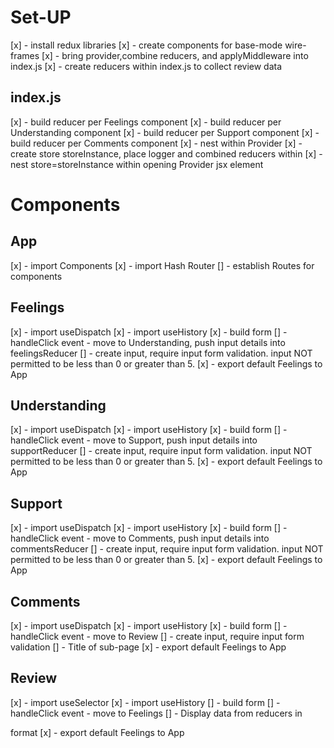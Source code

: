 # Set-UP
[x] - install redux libraries
[x] - create components for base-mode wire-frames
[x] - bring provider,combine reducers, and applyMiddleware into index.js
[x] - create reducers within index.js to collect review data

## index.js
[x] - build reducer per Feelings component
[x] - build reducer per Understanding component
[x] - build reducer per Support component
[x] - build reducer per Comments component
[x] - nest <App/> within Provider 
[x] - create store storeInstance, place logger and combined reducers within
[x] - nest store=storeInstance within opening Provider jsx element


# Components

## App
[x] - import Components 
[x] - import Hash Router
[] - establish Routes for components
## Feelings
[x] - import useDispatch
[x] - import useHistory
[x] - build form 
[] - handleClick event - move to Understanding, push input details into feelingsReducer
[] - create input, require input form validation. input NOT permitted to be less than 0 or greater than 5.
[x] - export default Feelings to App
## Understanding
[x] - import useDispatch
[x] - import useHistory
[x] - build form 
[] - handleClick event - move to Support, push input details into supportReducer
[] - create input, require input form validation. input NOT permitted to be less than 0 or greater than 5.
[x] - export default Feelings to App
## Support
[x] - import useDispatch
[x] - import useHistory
[x] - build form 
[] - handleClick event - move to Comments, push input details into commentsReducer
[] - create input, require input form validation. input NOT permitted to be less than 0 or greater than 5.
[x] - export default Feelings to App
## Comments
[x] - import useDispatch
[x] - import useHistory
[x] - build form 
[] - handleClick event - move to Review
[] - create input, require input form validation
[] - Title of sub-page
[x] - export default Feelings to App 
## Review
[x] - import useSelector
[x] - import useHistory
[] - build form 
[] - handleClick event - move to Feelings
[] - Display data from reducers in <p> format
[x] - export default Feelings to App
